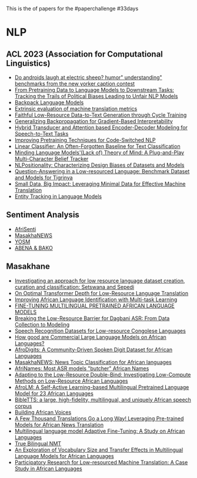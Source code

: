 This is the of papers for the #paperchallenge #33days 

NLP
====

ACL 2023 (Association for Computational Linguistics)
-----------------------------------------------------
- [Do androids laugh at electric sheep? humor" understanding" benchmarks from the new yorker caption contest](https://arxiv.org/abs/2209.06293)
- [From Pretraining Data to Language Models to Downstream Tasks: Tracking the Trails of Political Biases Leading to Unfair NLP Models](https://arxiv.org/abs/2305.08283)
- [Backpack Language Models](https://arxiv.org/abs/2305.16765)
- [Extrinsic evaluation of machine translation metrics](https://arxiv.org/abs/2212.10297)
- [Faithful Low-Resource Data-to-Text Generation through Cycle Training](https://arxiv.org/abs/2305.14793)
- [Generalizing Backpropagation for Gradient-Based Interpretability](https://arxiv.org/abs/2307.03056)
- [Hybrid Transducer and Attention based Encoder-Decoder Modeling for Speech-to-Text Tasks](https://arxiv.org/abs/2305.03101)
- [Improving Pretraining Techniques for Code-Switched NLP](https://aclanthology.org/2023.acl-long.66/)
- [Linear Classifier: An Often-Forgotten Baseline for Text Classification](https://arxiv.org/abs/2306.07111)
- [Minding Language Models'(Lack of) Theory of Mind: A Plug-and-Play Multi-Character Belief Tracker](https://arxiv.org/abs/2306.00924)
- [NLPositionality: Characterizing Design Biases of Datasets and Models](https://arxiv.org/abs/2306.01943)
- [Question-Answering in a Low-resourced Language: Benchmark Dataset and Models for Tigrinya](https://aclanthology.org/2023.acl-long.661/)
- [Small Data, Big Impact: Leveraging Minimal Data for Effective Machine Translation](https://aclanthology.org/2023.acl-long.154/)
- [Entity Tracking in Language Models](https://arxiv.org/abs/2305.02363)


Sentiment Analysis 
-------------------
- [AfriSenti](https://arxiv.org/abs/2302.08956)
- [MasakhaNEWS](https://openreview.net/forum?id=sj45chH1F1)
- [YOSM](https://openreview.net/forum?id=rRzx5qzVIb9)
- [ABENA & BAKO](https://arxiv.org/abs/2103.15963)

Masakhane
----------
- [Investigating an approach for low resource language dataset creation, curation
and classification: Setswana and Sepedi](https://arxiv.org/abs/2003.04986)
- [On Optimal Transformer Depth for Low-Resource Language Translation](https://arxiv.org/abs/2004.04418)
- [Improving African Language Identification with Multi-task Learning](https://openreview.net/forum?id=hEajWlbZJI)
- [FINE-TUNING MULTILINGUAL PRETRAINED AFRICAN LANGUAGE MODELS](https://openreview.net/forum?id=5ybmJiXmIC)
- [Breaking the Low-Resource Barrier for Dagbani ASR: From Data Collection to Modeling](https://openreview.net/forum?id=lje9lI9zV8)
- [Speech Recognition Datasets for Low-resource Congolese Languages](https://openreview.net/forum?id=fSrBduyRaE)
- [How good are Commercial Large Language Models on African Languages?](https://openreview.net/forum?id=MCgyGyRPEIU)
- [AfroDigits: A Community-Driven Spoken Digit Dataset for African Languages](https://openreview.net/forum?id=2xdUINndoY)
- [MasakhaNEWS: News Topic Classification for African languages](https://openreview.net/forum?id=sj45chH1F1)
- [AfriNames: Most ASR models "butcher" African Names](https://openreview.net/forum?id=HWeXEhZG_L)
- [Adapting to the Low-Resource Double-Bind: Investigating Low-Compute Methods on Low-Resource African Languages](https://openreview.net/forum?id=5C38RnczAy)
- [AfroLM: A Self-Active Learning-based Multilingual Pretrained Language Model for 23 African Languages](https://arxiv.org/abs/2211.03263)
- [BibleTTS: a large, high-fidelity, multilingual, and uniquely African speech corpus](https://arxiv.org/abs/2207.03546)
- [Building African Voices](https://arxiv.org/abs/2207.00688)
- [A Few Thousand Translations Go a Long Way! Leveraging Pre-trained Models for African News Translation](https://arxiv.org/abs/2205.02022)
- [Multilingual language model Adaptive Fine-Tuning: A Study on African Languages](https://openreview.net/forum?id=HKW4Kqf4I-9)
- [True Bilingual NMT](https://openreview.net/forum?id=SAGNK9ME8Wc)
- [An Exploration of Vocabulary Size and Transfer Effects in Multilingual Language Models for African Languages](https://openreview.net/forum?id=HOZmF9MV8Wc)
- [Participatory Research for Low-resourced Machine Translation: A Case Study in African Languages](https://aclanthology.org/2020.findings-emnlp.195/)
